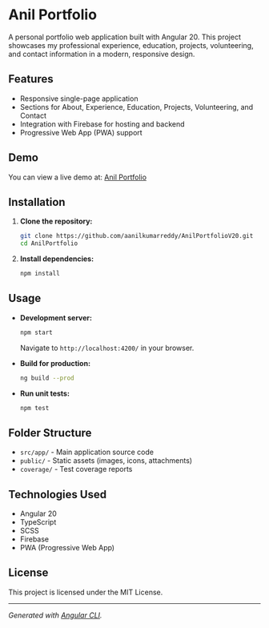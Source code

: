# Anil Portfolio

A personal portfolio web application built with Angular 20. This project showcases my professional experience, education, projects, volunteering, and contact information in a modern, responsive design.

## Features

- Responsive single-page application
- Sections for About, Experience, Education, Projects, Volunteering, and Contact
- Integration with Firebase for hosting and backend
- Progressive Web App (PWA) support

## Demo

You can view a live demo at: [Anil Portfolio](https://anil-portfolio.firebaseapp.com)

## Installation

1. **Clone the repository:**
   ```bash
   git clone https://github.com/aanilkumarreddy/AnilPortfolioV20.git
   cd AnilPortfolio
   ```
2. **Install dependencies:**
   ```bash
   npm install
   ```

## Usage

- **Development server:**

  ```bash
  npm start
  ```

  Navigate to `http://localhost:4200/` in your browser.

- **Build for production:**

  ```bash
  ng build --prod
  ```

- **Run unit tests:**
  ```bash
  npm test
  ```

## Folder Structure

- `src/app/` - Main application source code
- `public/` - Static assets (images, icons, attachments)
- `coverage/` - Test coverage reports

## Technologies Used

- Angular 20
- TypeScript
- SCSS
- Firebase
- PWA (Progressive Web App)

## License

This project is licensed under the MIT License.

---

_Generated with [Angular CLI](https://github.com/angular/angular-cli)._
